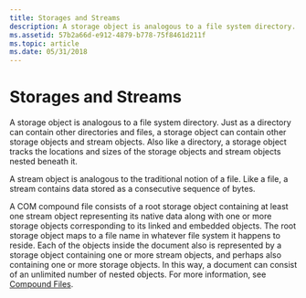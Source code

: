 ```yaml
---
title: Storages and Streams
description: A storage object is analogous to a file system directory.
ms.assetid: 57b2a66d-e912-4879-b778-75f8461d211f
ms.topic: article
ms.date: 05/31/2018
---
```


# Storages and Streams

A storage object is analogous to a file system directory. Just as a directory can contain other directories and files, a storage object can contain other storage objects and stream objects. Also like a directory, a storage object tracks the locations and sizes of the storage objects and stream objects nested beneath it.

A stream object is analogous to the traditional notion of a file. Like a file, a stream contains data stored as a consecutive sequence of bytes.

A COM compound file consists of a root storage object containing at least one stream object representing its native data along with one or more storage objects corresponding to its linked and embedded objects. The root storage object maps to a file name in whatever file system it happens to reside. Each of the objects inside the document also is represented by a storage object containing one or more stream objects, and perhaps also containing one or more storage objects. In this way, a document can consist of an unlimited number of nested objects. For more information, see [Compound Files](compound-files.md).

 

 




